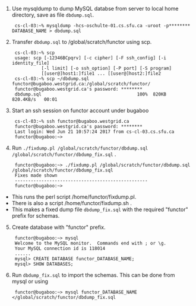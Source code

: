 1. Use mysqldump to dump MySQL databse from server to local home directory, save as file `dbdump.sql`.

        cs-cl-03:~% mysqldump -hcs-oschulte-01.cs.sfu.ca -uroot -p******** DATABASE_NAME > dbdump.sql

2. Transfer `dbdump.sql` to /global/scratch/functor using scp. 

        cs-cl-03:~% scp
        usage: scp [-12346BCpqrv] [-c cipher] [-F ssh_config] [-i identity_file]
                  [-l limit] [-o ssh_option] [-P port] [-S program]
                  [[user@]host1:]file1 ... [[user@]host2:]file2
        cs-cl-03:~% scp ~/dbdump.sql functor@bugaboo.westgrid.ca:/global/scratch/functor/
        functor@bugaboo.westgrid.ca's password: ********
        dbdump.sql                                    100%  820KB 820.4KB/s   00:01    
        
3. Start an ssh session on functor account under bugaboo 

        cs-cl-03:~% ssh functor@bugaboo.westgrid.ca
        functor@bugaboo.westgrid.ca's password: ********
        Last login: Wed Jun 21 10:57:24 2017 from cs-cl-03.cs.sfu.ca
        functor@bugaboo:~>        

4. Run `./fixdump.pl /global/scratch/functor/dbdump.sql /global/scratch/functor/dbdump_fix.sql` . 
  
        functor@bugaboo:~> ./fixdump.pl /global/scratch/functor/dbdump.sql /global/scratch/functor/dbdump_fix.sql
        Fixes made shown
        --------------------------------------------------
        functor@bugaboo:~> 
        
 + This runs the perl script /home/functor/fixdump.pl.
 + There is also a script /home/functor/fixdump.sh .
 + This makes a fixed dump file `dbdump_fix.sql` with the required "functor" prefix for schemas.

5. Create database with "functor" prefix. 

        functor@bugaboo:~> mysql
        Welcome to the MySQL monitor.  Commands end with ; or \g.
        Your MySQL connection id is 118014
        ......
        mysql> CREATE DATABASE functor_DATABASE_NAME;
        mysql> SHOW DATABASES;

6. Run `dbdump_fix.sql` to import the schemas. This can be done from mysql or using 

        functor@bugaboo:~> mysql functor_DATABASE_NAME </global/scratch/functor/dbdump_fix.sql
